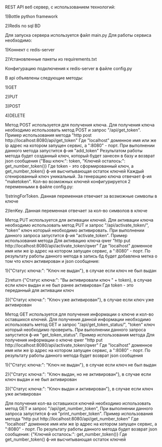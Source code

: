 REST API веб сервер, с использованием технологий:

1)Bottle python framework

2)Redis no sql BD

Для запуска сервера используется файл main.py
Для работы сервиса необходимо:

1)Коннект с redis-server

2)Установленные пакеты из requirements.txt

Конфигурацию подключения к redis-server в файле config.py

В api объявлены следующие методы:

1)GET

2)PUT

3)POST

4)DELETE

Метод POST используется для получения ключа.
Для получения ключа необходимо использовать метод POST и запрос "/api/get_token".
Пример использования метода
"http post http://localhost:8080/api/get_token"
Где "localhost" доменное имя или же ip адрес на котором запущен сервис, а ":8080" - порт.
При выполнении данного метода запустится ф-ия "add_token"
Результатом работы метода будет созданный ключ, который будет занесен в базу и возврат json сообщения
{"Ваш ключ:": token, "Ключей осталось:": get_number_token()}
Где token - это сформированный ключ, а get_number_token() ф-ия высчитывающая остаток ключей
Каждый сгенированный ключ уникальный.
За генерацию ключа отвечает ф-ия "maketoken".
Кол-во возможных ключей конфигурируется 2 переменными в файле config.py:

1)stringForToken. Данная переменная отвечает за возможные символы в ключе

2)lenKey. Данная переменная отвечает за кол-во символов в ключе

Метод PUT используется для активации ключей.
Для активации ключа необходимо использовать метод PUT и запрос "/api/activate_token/<token>",
"token" ключ который необходимо активировать.
При выполнении данного запроса запустится ф-ия "activate_token".
Пример использования метода
Для активацию ключа qwer
"http put http://localhost:8080/api/activate_token/qwer"
Где "localhost" доменное имя или же ip адрес на котором запущен сервис, а ":8080" - порт.
По результату работы данного метода в запись бд будет добавлена метка о том что ключ активирован и
json сообщениe:
  
1){"Статус ключа:": "Ключ не выдан"}, в случае если ключ не был выдан

2)return {"Статус ключа:": "Вы активировали ключ " + token}, в случае если ключ выдан и не был ранее активирован
Где token - это переданный для активации ключ

3){"Статус ключа:": "Ключ уже активирован"}, в случае если ключ уже активирован

Метод GET используется для получения информации о ключе и кол-во оставшихся ключей.
Для получения данной информации необходимо использовать метод GET и запрос "/api/get_token_status/<token>",
"token" ключ который необходимо проверить.
При выполнении данного запроса запустится ф-ия "get_token_status".
Пример использования метода
Для получения информации о ключе qwer
"http put http://localhost:8080/api/activate_token/qwer"
Где "localhost" доменное имя или же ip адрес на котором запущен сервис, а ":8080" - порт.
По результату работы данного метода будет возврат json сообщения
  
1){"Статус ключа:": "Ключ не выдан"}, в случае если ключ не был выдан

2){"Статус ключа:": "Ключ выдан, но не активирован"}, в случае если ключ выдан и не был активирован

3){"Статус ключа:": "Ключ выдан и активирован"}, в случае если ключ уже активирован


Для получения кол-ва оставшихся ключей необходимо использовать метод GET и запрос "/api/get_number_token",
При выполнении данного запроса запустится ф-ия "print_number_token".
Пример использования метода
"http put http://localhost:8080/api/get_number_token"
Где "localhost" доменное имя или же ip адрес на котором запущен сервис, а ":8080" - порт.
По результату работы данного метода будет возврат json сообщения:
{"Ключей осталось:": get_number_token()}
Где get_number_token() ф-ия высчитывающая остаток ключей
